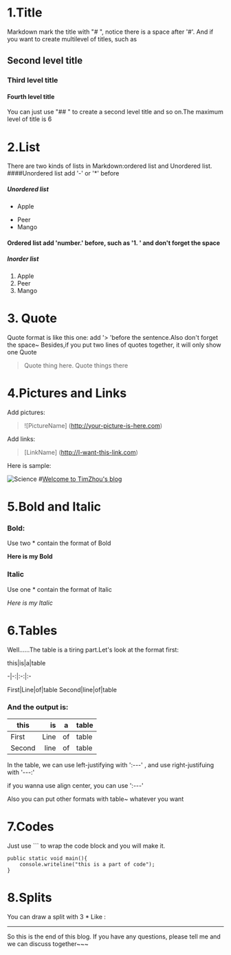 # 1.Title
Markdown mark the title with "# ", notice there is a space after '#'. And if you want to create multilevel of titles, such as 
## Second level title
### Third level title
#### Fourth level title
You can just use "## " to create a second level title and so on.The maximum level of title is 6


# 2.List
There are two kinds of lists in Markdown:ordered list and Unordered list. 
####Unordered list add '-' or '*' before 
##### Unordered list
* Apple
- Peer
- Mango
#### Ordered list add 'number.' before, such as '1. ' and don't forget the space
##### Inorder list
1. Apple
2. Peer 
3. Mango

# 3. Quote
Quote format is like this one: add '> 'before the sentence.Also don't forget the space~
Besides,if you put two lines of quotes together, it will only show one Quote
> Quote thing here.
> Quote things there

# 4.Pictures and Links
Add pictures:
> ![PictureName] (http://your-picture-is-here.com)

Add links:
> [LinkName] (http://I-want-this-link.com)

Here is sample:

![Science](https://raw.githubusercontent.com/Timzhouyes/Timzhouyes.github.io/master/img/post-bg-re-vs-ng2.jpg)
#[Welcome to TimZhou's blog](https://timzhouyes.github.io/)

# 5.Bold and Italic
### Bold:
Use two * contain the format of Bold

**Here is my Bold**

### Italic
Use one * contain the format of Italic

*Here is my Italic*

# 6.Tables
Well......The table is a tiring part.Let's look at the format first:

this|is|a|table

-|-:|:-:|:-

First|Line|of|table
Second|line|of|table
### And the output is:

this|is|a|table
-|-:|:-:|:-
First|Line|of|table
Second|line|of|table

In the table, we can use left-justifying with ':---' , and use right-justifuing with '---:'

if you wanna use align center, you can use ':---'

Also you can put other formats with table~ whatever you want

# 7.Codes
Just use ``` to wrap the code block and you will make it.
```
public static void main(){
	console.writeline("this is a part of code");
}
```
	
# 8.Splits
You can draw a split with 3 *
Like :
***

So this is the end of this blog. If you have any questions, please tell me and we can discuss together~~~
